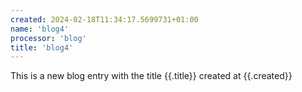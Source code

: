 ```yaml
---
created: 2024-02-18T11:34:17.5699731+01:00
name: 'blog4'
processor: 'blog'
title: 'blog4'
---
```

This is a new blog entry with the title {{.title}} created at {{.created}}
